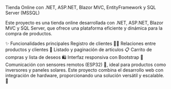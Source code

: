 
Tienda Online con .NET, ASP.NET, Blazor MVC, EntityFramework y SQL Server (MSSQL)

Este proyecto es una tienda online desarrollada con .NET, ASP.NET, Blazor MVC y SQL Server, que ofrece una plataforma eficiente y dinámica para la compra de productos.

✨ Funcionalidades principales
Registro de clientes 🧑‍💻
Relaciones entre productos y clientes 🔄
Listado y paginación de artículos 📋
Carrito de compras y lista de deseos 🛍️
Interfaz responsiva con Bootstrap 🎨
Comunicación con sensores remotos (ESP32) 📡, ideal para productos como inversores y paneles solares.
Este proyecto combina el desarrollo web con integración de hardware, proporcionando una solución versátil y escalable. 🚀
